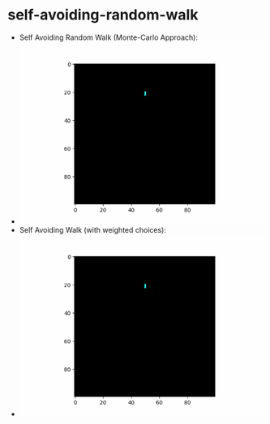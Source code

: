 # self-avoiding-random-walk
- Self Avoiding Random Walk (Monte-Carlo Approach):
- ![demo](https://github.com/theeemanuel/self-avoiding-random-walk/blob/main/sarw.gif)
- Self Avoiding Walk (with weighted choices):
- ![demo](https://github.com/theeemanuel/self-avoiding-random-walk/blob/main/saw_mc_w.gif)
